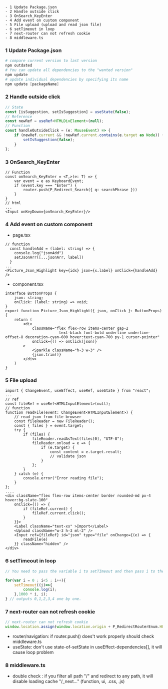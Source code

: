 ```
- 1 Update Package.json
- 2 Handle outside click
- 3 OnSearch_KeyEnter
- 4 Add event on custom component
- 5 File upload (upload and read json file)
- 6 setTimeout in loop
- 7 next-router can not refresh cookie
- 8 middleware.ts
```
### 1 Update Package.json
```ps1
# compare current version to last version
npm outdated
# You can update all dependencies to the "wanted version"
npm update
# update individual dependencies by specifying its name
npm update [packageName]
```
### 2 Handle outside click
```ts
// State
const [isSuggestion, setIsSuggestion] = useState(false);
// Reference
const newRef = useRef<HTMLDivElement>(null);
// Function
const handleOutsideClick = (e: MouseEvent) => {
    if (newRef.current && !newRef.current.contains(e.target as Node)) {
        setIsSuggestion(false);
    }
};
```
### 3 OnSearch_KeyEnter
```tsx
// Function
const onSearch_KeyEnter = <T,>(e: T) => {
    var event = e as KeyboardEvent;
    if (event.key === "Enter") {
        router.push(P_Redirect_Search({ q: searchPhrase }))
    }
}
// html
...
<Input onKeyDown={onSearch_KeyEnter}/>
```
### 4 Add event on custom component
- page.tsx
```tsx
// function
  const handleAdd = (label: string) => {
    console.log("jsonAdd")
    setJsonArr([...jsonArr, label])
  }
...
<Picture_Json_Highlight key={idx} json={x.label} onClick={handleAdd} />
```
- component.tsx
```tsx
interface ButtonProps {
    json: string;
    onClick: (label: string) => void;
}
export function Picture_Json_Highlight({ json, onClick }: ButtonProps) {
    return (
        <div
            className="flex flex-row items-center gap-2
                        text-black font-bold underline underline-offset-8 decoration-cyan-600 hover:text-cyan-700 py-1 cursor-pointer"
            onClick={() => onClick(json)}
        >
            <Sparkle className="h-3 w-3" />
            {json.trim()}
        </div>
    )
}
```
### 5 File upload
```tsx
import { ChangeEvent, useEffect, useRef, useState } from "react";
...
// ref
const fileRef = useRef<HTMLInputElement>(null);
// function
function readFile(event: ChangeEvent<HTMLInputElement>) {
    // read json from file browser 
    const fileReader = new FileReader();
    const { files } = event.target;
    try {
        if (files) {
            fileReader.readAsText(files[0], "UTF-8");
            fileReader.onload = e => {
                if (e.target) {
                    const content = e.target.result;
                    // validate json
                }
            };
        }
    } catch (e) {
        console.error("Error reading file");
    }
};
....
<div className="flex flex-row items-center border rounded-md px-4 hover:bg-slate-100"
    onClick={() => {
        if (fileRef.current) {
            fileRef.current.click();
        }
    }}>
    <Label className="text-xs" >Import</Label>
    <Upload className="w-3 h-3 ml-2" />
    <Input ref={fileRef} id="json" type="file" onChange={(e) => {
        readFile(e)
    }} className="hidden" />
</div>
```
### 6 setTimeout in loop
```js
// You need to pass the variable i to setTImeout and then pass i to the anonymous callback.

for(var i = 0 ; i<5 ; i++){ 
    setTimeout((i)=>{
        console.log(i);
    },1000 * i, i);
} // outputs 0,1,2,3,4 one by one.
```
### 7 next-router can not refresh cookie
```ts
// next-router can not refresh cookie
window.location.assign(window.location.origin + P_RedirectRouterEnum.HOME)
```
- router/navigation: if router.push() does't work properly should check middleware.ts
- useState: don't use state-of-setState in useEffect-dependencies[], it will cause loop problem
### 8 middleware.ts
- double check : if you filter all path "/" and redirect to any path, it will disable loading cache "/_next..." (function, ui, .css, .js)

